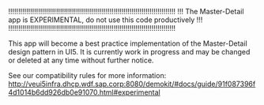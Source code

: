 !!!!!!!!!!!!!!!!!!!!!!!!!!!!!!!!!!!!!!!!!!!!!!!!!!!!!!!!!!!!!!!!!!!!!!!!!!!!!!!!!!!!
!!!    The Master-Detail app is EXPERIMENTAL, do not use this code productively    !!!
!!!!!!!!!!!!!!!!!!!!!!!!!!!!!!!!!!!!!!!!!!!!!!!!!!!!!!!!!!!!!!!!!!!!!!!!!!!!!!!!!!!!

This app will become a best practice implementation of the Master-Detail design pattern in UI5.
It is currently work in progress and may be changed or deleted at any time without further notice.

See our compatibility rules for more information:
http://veui5infra.dhcp.wdf.sap.corp:8080/demokit/#docs/guide/91f087396f4d1014b6dd926db0e91070.html#experimental
